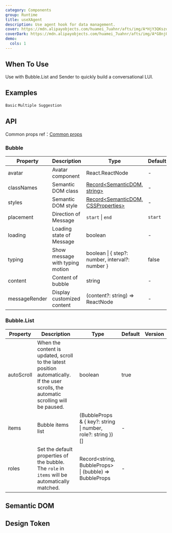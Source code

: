 ```yaml
---
category: Components
group: Runtime
title: useXAgent
description: Use agent hook for data management.
cover: https://mdn.alipayobjects.com/huamei_7uahnr/afts/img/A*HjY3QKszqFEAAAAAAAAAAAAADrJ8AQ/original
coverDark: https://mdn.alipayobjects.com/huamei_7uahnr/afts/img/A*G8njQogkGwAAAAAAAAAAAAAADrJ8AQ/original
demo:
  cols: 1
---
```


## When To Use

Use with Bubble.List and Sender to quickly build a conversational LUI.

## Examples

<!-- prettier-ignore -->
<code src="./demo/basic.tsx">Basic</code>
<code src="./demo/suggestions.tsx">Multiple Suggestion</code>

## API

Common props ref：[Common props](/docs/react/common-props)

### Bubble

| Property | Description | Type | Default | Version |
| --- | --- | --- | --- | --- |
| avatar | Avatar component | React.ReactNode | - |  |
| classNames | Semantic DOM class | [Record<SemanticDOM, string>](#semantic-dom) | - |  |
| styles | Semantic DOM style | [Record<SemanticDOM, CSSProperties>](#semantic-dom) | - |  |
| placement | Direction of Message | `start` \| `end` | `start` |  |
| loading | Loading state of Message | boolean | - |  |
| typing | Show message with typing motion | boolean \| { step?: number, interval?: number } | false |  |
| content | Content of bubble | string | - |  |
| messageRender | Display customized content | (content?: string) => ReactNode | - |  |

### Bubble.List

| Property | Description | Type | Default | Version |
| --- | --- | --- | --- | --- |
| autoScroll | When the content is updated, scroll to the latest position automatically. If the user scrolls, the automatic scrolling will be paused. | boolean | true |  |
| items | Bubble items list | (BubbleProps & { key?: string \| number, role?: string })[] | - |  |
| roles | Set the default properties of the bubble. The `role` in `items` will be automatically matched. | Record<string, BubbleProps> \| (bubble) => BubbleProps | - |  |

## Semantic DOM

<code src="./demo/_semantic.tsx" simplify="true"></code>

## Design Token

<ComponentTokenTable component="Bubble"></ComponentTokenTable>
